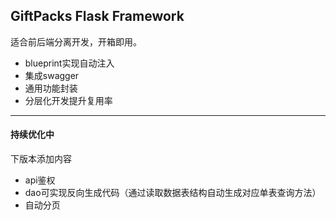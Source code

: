## GiftPacks Flask Framework
适合前后端分离开发，开箱即用。

- blueprint实现自动注入
- 集成swagger
- 通用功能封装
- 分层化开发提升复用率

----
#### 持续优化中
下版本添加内容
- api鉴权
- dao可实现反向生成代码（通过读取数据表结构自动生成对应单表查询方法）
- 自动分页

